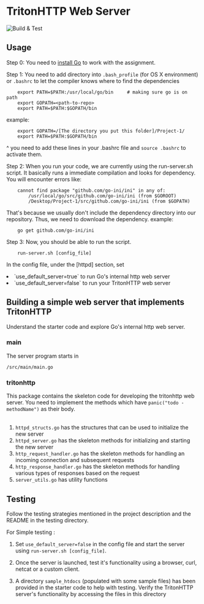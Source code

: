 # TritonHTTP Web Server
![Build & Test](
    https://github.com/jevancc/module-2-project-cse224-chan-xia/workflows/Build%20&%20Test/badge.svg)
    
## Usage
Step 0:
You need to [install Go](https://golang.org/doc/install) to work with the assignment.


Step 1:
You need to add directory into ```.bash_profile``` (for OS X environment) or ```.bashrc``` to let the compiler knows where to find the dependencies
```
	export PATH=$PATH:/usr/local/go/bin     # making sure go is on path
	export GOPATH=<path-to-repo>
	export PATH=$PATH:$GOPATH/bin           
 ```
example:
```
	export GOPATH=/[The directory you put this folder]/Project-1/
	export PATH=$PATH:$GOPATH/bin
```

^ you need to add these lines in your .bashrc file and 
```source .bashrc``` to activate them.


Step 2:
When you run your code, we are currently using the run-server.sh script. It basically runs a immediate compilation and looks for dependency. You will encounter errors like:
```
	cannot find package "github.com/go-ini/ini" in any of:
		/usr/local/go/src/github.com/go-ini/ini (from $GOROOT)
		/Desktop/Project-1/src/github.com/go-ini/ini (from $GOPATH)
```
That's because we usually don't include the dependency directory into our repository. Thus, we need to download the dependency.
example:
```
	go get github.com/go-ini/ini
```


Step 3:
Now, you should be able to run the script. 
```
	run-server.sh [config_file]
```
In the config file, under the [httpd] section, set 
<li> `use_default_server=true` to run Go's internal http web server 
<li> `use_default_server=false` to run your TritonHTTP web server

## Building a simple web server that implements TritonHTTP


Understand the starter code and explore Go's internal http web server.

### main
The server program starts in
```
/src/main/main.go
```

### tritonhttp
This package contains the skeleton code for developing the tritonhttp web server. You need to implement the methods which have `panic("todo - methodName")` as their body. <br><br>

1. `httpd_structs.go` has the structures that can be used to initialize the new server
2. `httpd_server.go` has the skeleton methods for initializing and starting the new server
3. `http_request_handler.go` has the skeleton methods for handling an incoming connection and subsequent requests
4. `http_response_handler.go` has the skeleton methods for handling various types of responses based on the request
5. `server_utils.go` has utility functions



## Testing
Follow the testing strategies mentioned in the project description and the README in the testing directory. <br>

For Simple testing : <br>

1. Set `use_default_server=false` in the config file and start the server using `run-server.sh [config_file]`.

2. Once the server is launched, test it's functionality using a browser, curl, netcat or a custom client.

3. A directory `sample_htdocs` (populated with some sample files) has been provided in the starter code to help with testing. Verify the TritonHTTP server's functionality by accessing the files in this directory

